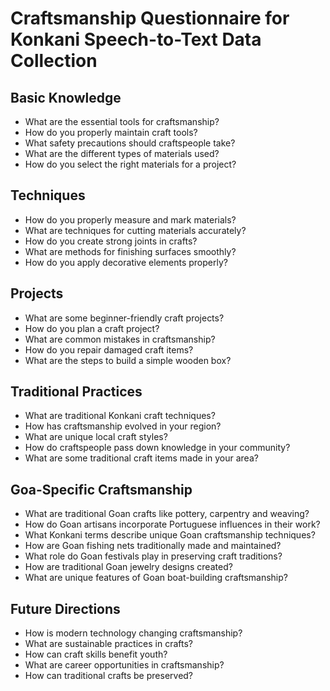 # Craftsmanship Questionnaire for Konkani Speech-to-Text Data Collection

## Basic Knowledge

- What are the essential tools for craftsmanship?
- How do you properly maintain craft tools?
- What safety precautions should craftspeople take?
- What are the different types of materials used?
- How do you select the right materials for a project?

## Techniques

- How do you properly measure and mark materials?
- What are techniques for cutting materials accurately?
- How do you create strong joints in crafts?
- What are methods for finishing surfaces smoothly?
- How do you apply decorative elements properly?

## Projects

- What are some beginner-friendly craft projects?
- How do you plan a craft project?
- What are common mistakes in craftsmanship?
- How do you repair damaged craft items?
- What are the steps to build a simple wooden box?

## Traditional Practices

- What are traditional Konkani craft techniques?
- How has craftsmanship evolved in your region?
- What are unique local craft styles?
- How do craftspeople pass down knowledge in your community?
- What are some traditional craft items made in your area?

## Goa-Specific Craftsmanship

- What are traditional Goan crafts like pottery, carpentry and weaving?
- How do Goan artisans incorporate Portuguese influences in their work?
- What Konkani terms describe unique Goan craftsmanship techniques?
- How are Goan fishing nets traditionally made and maintained?
- What role do Goan festivals play in preserving craft traditions?
- How are traditional Goan jewelry designs created?
- What are unique features of Goan boat-building craftsmanship?

## Future Directions

- How is modern technology changing craftsmanship?
- What are sustainable practices in crafts?
- How can craft skills benefit youth?
- What are career opportunities in craftsmanship?
- How can traditional crafts be preserved?
